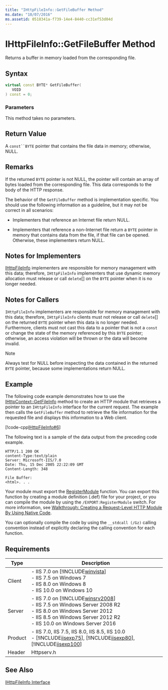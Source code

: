 ```yaml
---
title: "IHttpFileInfo::GetFileBuffer Method"
ms.date: "10/07/2016"
ms.assetid: 0518341a-f739-14e4-8440-cc31ef53d04d
---
```

# IHttpFileInfo::GetFileBuffer Method

Returns a buffer in memory loaded from the corresponding file.  
  
## Syntax  
  
```cpp  
virtual const BYTE* GetFileBuffer(  
   VOID  
) const = 0;  
```  
  
### Parameters  

 This method takes no parameters.  
  
## Return Value  

 A `const``BYTE` pointer that contains the file data in memory; otherwise, NULL.  
  
## Remarks  

 If the returned `BYTE` pointer is not NULL, the pointer will contain an array of bytes loaded from the corresponding file. This data corresponds to the body of the HTTP response.  
  
 The behavior of the `GetFileBuffer` method is implementation specific. You should use the following information as a guideline, but it may not be correct in all scenarios:  
  
- Implementers that reference an Internet file return NULL.  
  
- Implementers that reference a non-Internet file return a `BYTE` pointer in memory that contains data from the file, if that file can be opened. Otherwise, these implementers return NULL.  
  
## Notes for Implementers  

 [IHttpFileInfo](../../web-development-reference/native-code-api-reference/ihttpfileinfo-interface.md) implementers are responsible for memory management with this data; therefore, `IHttpFileInfo` implementers that use dynamic memory allocation must release or call `delete`[] on the `BYTE` pointer when it is no longer needed.  
  
## Notes for Callers  

 `IHttpFileInfo` implementers are responsible for memory management with this data; therefore, `IHttpFileInfo` clients must not release or call `delete`[] on the returned `BYTE` pointer when this data is no longer needed. Furthermore, clients must not cast this data to a pointer that is not a `const` or change the state of the memory referenced by this `BYTE` pointer; otherwise, an access violation will be thrown or the data will become invalid.  
  
> [!NOTE]
>  Always test for NULL before inspecting the data contained in the returned `BYTE` pointer, because some implementations return NULL.  
  
## Example  

 The following code example demonstrates how to use the [IHttpContext::GetFileInfo](../../web-development-reference/native-code-api-reference/ihttpcontext-getfileinfo-method.md) method to create an HTTP module that retrieves a pointer to an `IHttpFileInfo` interface for the current request. The example then calls the `GetFileBuffer` method to retrieve the file information for the requested file and displays this information to a Web client.  
  
 [!code-cpp[IHttpFileInfo#6](../../../samples/snippets/cpp/VS_Snippets_IIS/IIS7/IHttpFileInfo/cpp/GetFileBuffer.cpp#6)]  
  
 The following text is a sample of the data output from the preceding code example.  
  
```  
HTTP/1.1 200 OK  
content-Type:text/plain  
Server: Microsoft-IIS/7.0  
Date: Thu, 15 Dec 2005 22:22:09 GMT  
Content-Length: 348  
  
File Buffer:   
<html>. . .  
```  
  
 Your module must export the [RegisterModule](../../web-development-reference/native-code-api-reference/pfn-registermodule-function.md) function. You can export this function by creating a module definition (.def) file for your project, or you can compile the module by using the `/EXPORT:RegisterModule` switch. For more information, see [Walkthrough: Creating a Request-Level HTTP Module By Using Native Code](../../web-development-reference/native-code-development-overview/walkthrough-creating-a-request-level-http-module-by-using-native-code.md).  
  
 You can optionally compile the code by using the `__stdcall (/Gz)` calling convention instead of explicitly declaring the calling convention for each function.  
  
## Requirements  
  
|Type|Description|  
|----------|-----------------|  
|Client|-   IIS 7.0 on [!INCLUDE[winvista](../../wmi-provider/includes/winvista-md.md)]<br />-   IIS 7.5 on Windows 7<br />-   IIS 8.0 on Windows 8<br />-   IIS 10.0 on Windows 10|  
|Server|-   IIS 7.0 on [!INCLUDE[winsrv2008](../../wmi-provider/includes/winsrv2008-md.md)]<br />-   IIS 7.5 on Windows Server 2008 R2<br />-   IIS 8.0 on Windows Server 2012<br />-   IIS 8.5 on Windows Server 2012 R2<br />-   IIS 10.0 on Windows Server 2016|  
|Product|-   IIS 7.0, IIS 7.5, IIS 8.0, IIS 8.5, IIS 10.0<br />-   [!INCLUDE[iisexp75](../../web-development-reference/native-code-api-reference/includes/iisexp75-md.md)], [!INCLUDE[iisexp80](../../web-development-reference/native-code-api-reference/includes/iisexp80-md.md)], [!INCLUDE[iisexp100](../../web-development-reference/native-code-api-reference/includes/iisexp100-md.md)]|  
|Header|Httpserv.h|  
  
## See Also  

 [IHttpFileInfo Interface](../../web-development-reference/native-code-api-reference/ihttpfileinfo-interface.md)
